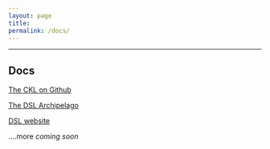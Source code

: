 ```yaml
---
layout: page
title: 
permalink: /docs/
---
```


---

## Docs

[The CKL on Github](https://github.com/lxcprojects/ckldocs)

[The DSL Archipelago](https://padlet.com/dslprojects/archipelago)

[DSL website](dslprojects.org)

....more *coming soon*